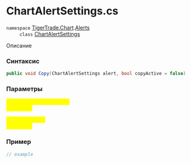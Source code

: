 
# ChartAlertSettings.cs
`namespace` [TigerTrade.Chart](../../../../TigerTrade.Chart.md).[Alerts](../../../../TigerTrade.Chart/Alerts.md)  
&nbsp;&nbsp;&nbsp;&nbsp;&nbsp;&nbsp;&nbsp;&nbsp;&nbsp;`class` [ChartAlertSettings](../../ChartAlertSettings.cs.md)

Описание

### Синтаксис
```csharp
public void Copy(ChartAlertSettings alert, bool copyActive = false)
```
### Параметры  
<mark style="color:yellow;">`alert` *`ChartAlertSettings`*  
 *Описание*  
  
<mark style="color:yellow;">`copyActive` *`bool`*  
 *Описание*  
  


### Пример  
```csharp
// example
```
                    
                    